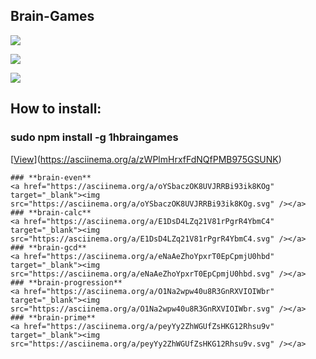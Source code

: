 ## **Brain-Games**

<a href="https://codeclimate.com/github/yanepenb/project-lvl1-s380/maintainability"><img src="https://api.codeclimate.com/v1/badges/3a556f7bfa6c55c47df4/maintainability" /></a>

<a href="https://codeclimate.com/github/yanepenb/project-lvl1-s380/test_coverage"><img src="https://api.codeclimate.com/v1/badges/3a556f7bfa6c55c47df4/test_coverage" /></a>

<a href="https://travis-ci.org/yanepenb/project-lvl1-s380"><img src="https://travis-ci.com/yanepenb/project-lvl1-s380.svg?branch=master" /></a>

## **How to install:**
### **sudo npm install -g 1hbraingames**
[[View](https://asciinema.org/a/zWPlmHrxfFdNQfPMB975GSUNK.svg)](https://asciinema.org/a/zWPlmHrxfFdNQfPMB975GSUNK)

```
### **brain-even**
<a href="https://asciinema.org/a/oYSbaczOK8UVJRRBi93ik8KOg" target="_blank"><img src="https://asciinema.org/a/oYSbaczOK8UVJRRBi93ik8KOg.svg" /></a>
### **brain-calc**
<a href="https://asciinema.org/a/E1DsD4LZq21V81rPgrR4YbmC4" target="_blank"><img src="https://asciinema.org/a/E1DsD4LZq21V81rPgrR4YbmC4.svg" /></a>
### **brain-gcd**
<a href="https://asciinema.org/a/eNaAeZhoYpxrT0EpCpmjU0hbd" target="_blank"><img src="https://asciinema.org/a/eNaAeZhoYpxrT0EpCpmjU0hbd.svg" /></a>
### **brain-progression**
<a href="https://asciinema.org/a/O1Na2wpw40u8R3GnRXVIOIWbr" target="_blank"><img src="https://asciinema.org/a/O1Na2wpw40u8R3GnRXVIOIWbr.svg" /></a>
### **brain-prime**
<a href="https://asciinema.org/a/peyYy2ZhWGUfZsHKG12Rhsu9v" target="_blank"><img src="https://asciinema.org/a/peyYy2ZhWGUfZsHKG12Rhsu9v.svg" /></a>

```